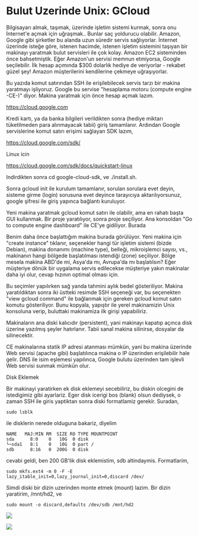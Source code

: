 # Bulut Uzerinde Unix: GCloud

Bilgisayarı almak, taşımak, üzerinde işletim sistemi kurmak, sonra onu
İnternet'e açmak için uğraşmak.. Bunlar saç yoldurucu
olabilir. Amazon, Google gibi şirketler bu alanda uzun süredir servis
sağlıyorlar. İnternet üzerinde isteğe göre, istenen hacimde, istenen
işletim sistemini taşıyan bir makinayı yaratmak bulut servisleri ile
çok kolay. Amazon EC2 sisteminden önce bahsetmiştik. Eğer Amazon'un
servisi memnun etmiyorsa, Google seçilebilir. İlk hesap açımında $300
dolarlık hediye de veriyorlar - rekabet güzel şey! Amazon
müşterilerini kendilerine çekmeye uğraşıyorlar.

Bu yazıda komut satırından SSH ile erişilebilecek servis tarzı bir
makina yaratmayı işliyoruz.  Google bu servise "hesaplama motoru
(compute engine -CE-)" diyor. Makina yaratmak için önce hesap açmak
lazım. 

https://cloud.google.com

Kredi kartı, ya da banka bilgileri verildikten sonra (hediye miktarı
tüketilmeden para alınmayacak tabii) giriş tamamlanır. Ardından Google
servislerine komut satırı erişimi sağlayan SDK lazım,  

https://cloud.google.com/sdk/

Linux icin 

https://cloud.google.com/sdk/docs/quickstart-linux

Indirdikten sonra cd google-cloud-sdk, ve ./install.sh. 

Sonra gcloud init ile kurulum tamamlanır, sorulan sorulara evet deyin,
sisteme girme (login) sorusuna evet deyince tarayıcıya
aktarılıyorsunuz, google şifresi ile giriş yapınca bağlantı
kuruluyor. 

Yeni makina yaratmak gcloud komut satırı ile olabilir, ama en rahatı
başta GUI kullanmak. Bir proje yaratılıyor, sonra proje seçiliyor. Ana
konsoldan "Go to compute engine dashboard" ile CE'ye gidiliyor. Burada

Benim daha önce başlattığım makina burada görülüyor. Yeni makina için
"create instance" tıklanır, seçenekler hangi tür işletim sistemi
(bizde Debian), makina donanımı (machine type), belleği, mikroişlemci
sayısı, vs., makinanın hangi bölgede başlatılması istendiği (zone)
seçiliyor. Bölge mesela makina ABD'de mi, Asya'da mı, Avrupa'da mı
başlatılsın? Eğer müşteriye dönük bir uygalama servis edilecekse
müşteriye yakın makinalar daha iyi olur, cevap hızının optimal olması
için. 

Bu seçimler yapılırken sağ yanda tahmini aylık bedel
gösteriliyor. Makina yaratıldıktan sonra iki üstteki resimde SSH
seçeneği var, bu seçenekten "view gcloud command" ile bağlanmak için
gereken gcloud komut satırı komutu gösteriliyor. Bunu kopyala,
yapıştır ile yerel makinamizin Unix konsoluna verip, buluttaki
makinamiza ilk girişi yapabiliriz. 

Makinaların ana diski kalıcıdır (persistent), yani makinayı kapatıp
açınca disk üzerine yazılmış şeyler hatırlanır. Tabii sanal makina
silinirse, dosyalar da silinecektir. 


CE makinalarına statik IP adresi atanması mümkün, yani bu makina
üzerinde Web servisi (apache gibi) başlatılınca makina o IP üzerinden
erişilebilir hale gelir. DNS ile isim eşlemesi yapılınca, Google
bulutu üzerinden tam işlevli Web servisi sunmak mümkün olur.

Disk Eklemek

Bir makinayi yaratirken ek disk eklemeyi secebiliriz, bu diskin olcegini de istedigimiz gibi ayarlariz. Eger disk icerigi bos (blank) olsun dediysek, o zaman SSH ile giris yaptiktan sonra diski formatlamiz gerekir. Suradan,

```
sudo lsblk
```

ile disklerin nerede olduguna bakariz, diyelim

```
NAME   MAJ:MIN RM  SIZE RO TYPE MOUNTPOINT
sda      8:0    0   10G  0 disk
└─sda1   8:1    0   10G  0 part /
sdb      8:16   0  200G  0 disk
```

cevabi geldi, ben 200 GB'lik disk eklemistim, sdb
altindaymis. Formatlarim, 

```
sudo mkfs.ext4 -m 0 -F -E lazy_itable_init=0,lazy_journal_init=0,discard /dev/
```

Simdi diski bir dizin uzerinden monte etmek (mount) lazim. Bir dizin
yaratirim, /mnt/hd2, ve

```
sudo mount -o discard,defaults /dev/sdb /mnt/hd2
```

![](Screenshot%2Bfrom%2B2017-03-24%2B14-15-53.png)

![](Screenshot%2Bfrom%2B2017-03-24%2B14-22-47.png)

